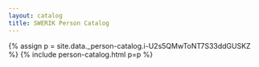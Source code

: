 ```yaml
---
layout: catalog
title: SWERIK Person Catalog
---
```

{% assign p = site.data._person-catalog.i-U2s5QMwToNT7S33ddGUSKZ %}
{% include person-catalog.html p=p %}

